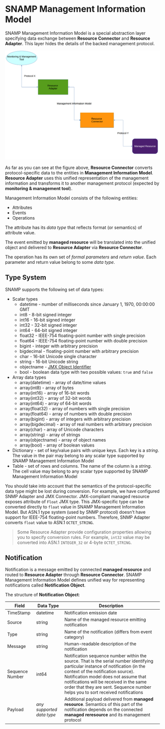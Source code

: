 SNAMP Management Information Model
====
SNAMP Management Information Model is a special abstraction layer specifying data exchange between **Resource Connector** and **Resource Adapter**. This layer hides the details of the backed management protocol.

![Management Information Flow](images/inform-flow.png)

As far as you can see at the figure above, **Resource Connector** converts protocol-specific data to the entities in **Management Information Model**. 
**Resource Adapter** uses this unified representation of the management information and transforms it to another management protocol (expected by **monitoring & management tool**).

Management Information Model consists of the following entities:
* Attributes
* Events
* Operations

The attribute has its _data type_ that reflects format (or semantics) of attribute value.

The event emitted by **managed resource** will be translated into the unified object and delivered to **Resource Adapter** via **Resource Connector**.

The operation has its own set of _formal parameters_ and _return value_. Each parameter and return value belong to some _data type_.

## Type System
SNAMP supports the following set of data types:
* Scalar types
  * datetime - number of milliseconds since January 1, 1970, 00:00:00 GMT
  * int8 - 8-bit signed integer
  * int16 - 16-bit signed integer
  * int32 - 32-bit signed integer
  * int64 - 64-bit signed integer
  * float32 - IEEE-754 floating-point number with single precision
  * float64 - IEEE-754 floating-point number with double precision
  * bigint - integer with arbitrary precision
  * bigdecimal - floating-point number with arbitrary precision
  * char - 16-bit Unicode single character
  * string - 16-bit Unicode string
  * objectname - [JMX Object Identifier](http://www.oracle.com/technetwork/java/javase/tech/best-practices-jsp-136021.html#mozTocId509360)
  * bool - boolean data type with two possible values: `true` and `false`
* Array data types
  * array(datetime) - array of date/time values
  * array(int8) - array of bytes
  * array(int16) - array of 16-bit words
  * array(int32) - array of 32-bit words
  * array(int64) - array of 64-bit words
  * array(float32) - array of numbers with single precision
  * array(float64) - array of numbers with double precision
  * array(bigint) - array of integers with arbitrary precision
  * array(bigdecimal) - array of real numbers with arbitrary precision
  * array(char) - array of Unicode characters
  * array(string) - array of strings
  * array(objectname) - array of object names
  * array(bool) - array of boolean values
* Dictionary - set of key/value pairs with unique keys. Each key is a _string_. The value in the pair may belong to any scalar type supported by SNAMP Management Information Model
* Table - set of rows and columns. The name of the column is a _string_. The cell value may belong to any scalar type supported by SNAMP Management Information Model

You should take into account that the semantics of the protocol-specific data type might be lost during conversion. For example, we have configured SNMP Adapter and JMX Connector. JMX-compliant managed resource exposes attribute of `Float` JMX type. This JMX-specific type can be converted directly to `float` value in SNAMP Management Information Model. But ASN.1 type system (used by SNMP protocol) doesn't have support for IEEE-754 floating-point numbers. Therefore, SNMP Adapter converts `float` value to ASN.1 `OCTET_STRING`.  
> Some Resource Adapter provide configuration properties allowing you to specify conversion rules. For example, `int32` value may be converted into ASN.1 `INTEGER_32` or 4-byte `OCTET_STRING`.

## Notification
Notification is a message emitted by connected **managed resource** and routed to **Resource Adapter** through **Resource Connector**. SNAMP Management Information Model defines unified way for representing notifications called **Notification Object**.

The structure of **Notification Object**:

Field | Data Type | Description
---- | ---- | ----
TimeStamp | datetime | Notification emission date
Source | string | Name of the managed resource emitting notification
Type | string | Name of the notification (differs from event category)
Message | string | Human-readable description of the notification
Sequence Number | int64 | Notification sequence number within the source. That is the serial number identifying particular instance of notification (in the context of the notification source). Notification model does not assume that notifications will be received in the same order that they are sent. Sequence number helps you to sort received notifications
Payload | _any supported data type_ | Additional payload delivered from **managed resource**. Semantics of this part of the notification depends on the connected **managed reresource** and its management protocol

